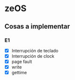 # zeOS

## Cosas a implementar

### E1

- [x] Interrupción de teclado
- [x] Interrupción de clock
- [x] page fault
- [x] write
- [x] gettime 
